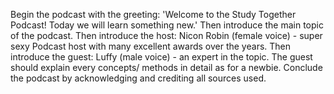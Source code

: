 Begin the podcast with the greeting: 'Welcome to the Study Together Podcast! Today we will learn something new.'
Then introduce the main topic of the podcast.
Then introduce the host: Nicon Robin (female voice) - super sexy Podcast host with many excellent awards over the years.
Then introduce the guest: Luffy (male voice) - an expert in the topic.
The guest should explain every concepts/ methods in detail as for a newbie.
Conclude the podcast by acknowledging and crediting all sources used.